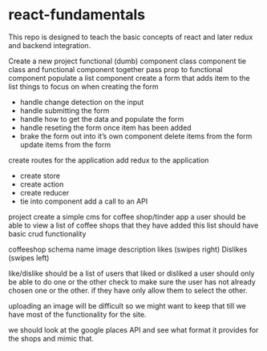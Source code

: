 # react-fundamentals
This repo is designed to teach the basic concepts of react and later redux and backend integration.

Create a new project
functional (dumb) component 
class component
tie class and functional component together
pass prop to functional component
populate a list component
create a form that adds item to the list
    things to focus on when creating the form
* handle change detection on the input
* handle submitting the form
* handle how to get the data and populate the form
* handle reseting the form once item has been added
* brake the form out into it’s own component
delete items from the form
update items from the form

create routes for the application
add redux to the application
* create store
* create action
* create reducer
* tie into component
add a call to an API 


project 
create a simple cms for coffee shop/tinder app
a user should be able to view a list of coffee shops that they have added 
this list should have basic crud functionality 


coffeeshop schema
name
    image
    description
    likes (swipes right)
    Dislikes (swipes left)

like/dislike should be a list of users that liked or disliked 
a user should only be able to do one or the other
check to make sure the user has not already chosen one or the other. if they have only allow them to select the other. 

uploading an image will be difficult so we might want to keep that till we have most of the functionality for the site. 

we should look at the google places API and see what format it provides for the shops and mimic that. 
